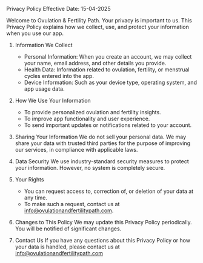 Privacy Policy
Effective Date: 15-04-2025

Welcome to Ovulation & Fertility Path. Your privacy is important to us. This Privacy Policy explains how we collect, use, and protect your information when you use our app.

1. Information We Collect
   - Personal Information: When you create an account, we may collect your name, email address, and other details you provide.
   - Health Data: Information related to ovulation, fertility, or menstrual cycles entered into the app.
   - Device Information: Such as your device type, operating system, and app usage data.

2. How We Use Your Information
   - To provide personalized ovulation and fertility insights.
   - To improve app functionality and user experience.
   - To send important updates or notifications related to your account.

3. Sharing Your Information
   We do not sell your personal data. We may share your data with trusted third parties for the purpose of improving our services, in compliance with applicable laws.

4. Data Security
   We use industry-standard security measures to protect your information. However, no system is completely secure.

5. Your Rights
   - You can request access to, correction of, or deletion of your data at any time.
   - To make such a request, contact us at info@ovulationandfertilitypath.com.

6. Changes to This Policy
   We may update this Privacy Policy periodically. You will be notified of significant changes.

7. Contact Us
   If you have any questions about this Privacy Policy or how your data is handled, please contact us at info@ovulationandfertilitypath.com
